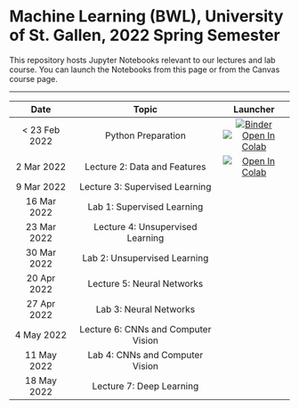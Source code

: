 # Machine Learning (BWL), University of St. Gallen, 2022 Spring Semester

This repository hosts Jupyter Notebooks relevant to our lectures and lab course. You can launch the Notebooks from this page or from the Canvas course page.



---



| Date                      |  Topic                     | Launcher | 
|:-------------------------:|:--------------------------:|:--------:|
|  < 23 Feb 2022 | Python Preparation | [![Binder](https://mybinder.org/badge_logo.svg)](https://mybinder.org/v2/gh/HSG-AIML-Teaching/MLBBWL-2022FS/main?filepath=python101%2Flab_0.ipynb)</br>[![Open In Colab](https://colab.research.google.com/assets/colab-badge.svg)](https://colab.research.google.com/github/HSG-AIML-Teaching/MLBBWL-2022FS/blob/main/python101/lab_0.ipynb) |
| 2 Mar 2022               | Lecture 2: Data and Features   | [![Open In Colab](https://colab.research.google.com/assets/colab-badge.svg)](https://colab.research.google.com/github/HSG-AIML-Teaching/MLBBWL-2022FS/blob/main/lecture_02/02_image_data.ipynb)  |  
| 9 Mar 2022               | Lecture 3: Supervised Learning   |   |  
| 16 Mar 2022               | Lab 1: Supervised Learning   |   |  
| 23 Mar 2022               | Lecture 4: Unsupervised Learning   |   |  
| 30 Mar 2022               | Lab 2: Unsupervised Learning   |   |  
| 20 Apr 2022               | Lecture 5: Neural Networks   |   |  
| 27 Apr 2022               | Lab 3: Neural Networks   |   |  
| 4 May 2022               | Lecture 6: CNNs and Computer Vision   |   |  
| 11 May 2022               | Lab 4: CNNs and Computer Vision   |   |  
| 18 May 2022               | Lecture 7: Deep Learning   |   |  